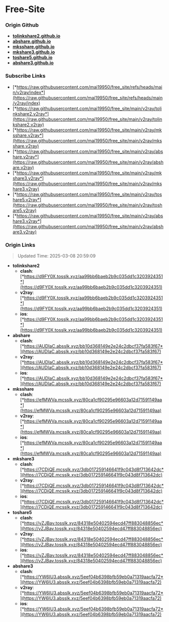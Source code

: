 # Free-Site

### Origin Github

- [**tolinkshare2.github.io**](https://github.com/tolinkshare2/tolinkshare2.github.io)
- [**abshare.github.io**](https://github.com/abshare/abshare.github.io)
- [**mksshare.github.io**](https://github.com/mksshare/mksshare.github.io)
- [**mkshare3.github.io**](https://github.com/mkshare3/mkshare3.github.io)
- [**toshare5.github.io**](https://github.com/toshare5/toshare5.github.io)
- [**abshare3.github.io**](https://github.com/abshare3/abshare3.github.io)

### Subscribe Links

- [*https://raw.githubusercontent.com/mai19950/free_site/refs/heads/main/v2ray/index*](https://raw.githubusercontent.com/mai19950/free_site/refs/heads/main/v2ray/index)
- [*https://raw.githubusercontent.com/mai19950/free_site/main/v2ray/tolinkshare2.v2ray*](https://raw.githubusercontent.com/mai19950/free_site/main/v2ray/tolinkshare2.v2ray)
- [*https://raw.githubusercontent.com/mai19950/free_site/main/v2ray/mksshare.v2ray*](https://raw.githubusercontent.com/mai19950/free_site/main/v2ray/mksshare.v2ray)
- [*https://raw.githubusercontent.com/mai19950/free_site/main/v2ray/abshare.v2ray*](https://raw.githubusercontent.com/mai19950/free_site/main/v2ray/abshare.v2ray)
- [*https://raw.githubusercontent.com/mai19950/free_site/main/v2ray/mkshare3.v2ray*](https://raw.githubusercontent.com/mai19950/free_site/main/v2ray/mkshare3.v2ray)
- [*https://raw.githubusercontent.com/mai19950/free_site/main/v2ray/toshare5.v2ray*](https://raw.githubusercontent.com/mai19950/free_site/main/v2ray/toshare5.v2ray)
- [*https://raw.githubusercontent.com/mai19950/free_site/main/v2ray/abshare3.v2ray*](https://raw.githubusercontent.com/mai19950/free_site/main/v2ray/abshare3.v2ray)

### Origin Links

> Updated Time: 2025-03-08 20:59:09

- **tolinkshare2**
  - **clash**: [*https://d9FY0X.tosslk.xyz/aa99bb6baeb2b9c035dd1c3203924351*](https://d9FY0X.tosslk.xyz/aa99bb6baeb2b9c035dd1c3203924351)
  - **v2ray**: [*https://d9FY0X.tosslk.xyz/aa99bb6baeb2b9c035dd1c3203924351*](https://d9FY0X.tosslk.xyz/aa99bb6baeb2b9c035dd1c3203924351)
  - **ios**: [*https://d9FY0X.tosslk.xyz/aa99bb6baeb2b9c035dd1c3203924351*](https://d9FY0X.tosslk.xyz/aa99bb6baeb2b9c035dd1c3203924351)
- **abshare**
  - **clash**: [*https://AUDIaC.absslk.xyz/bb10d368149e2e24c2dbcf37fa583f67*](https://AUDIaC.absslk.xyz/bb10d368149e2e24c2dbcf37fa583f67)
  - **v2ray**: [*https://AUDIaC.absslk.xyz/bb10d368149e2e24c2dbcf37fa583f67*](https://AUDIaC.absslk.xyz/bb10d368149e2e24c2dbcf37fa583f67)
  - **ios**: [*https://AUDIaC.absslk.xyz/bb10d368149e2e24c2dbcf37fa583f67*](https://AUDIaC.absslk.xyz/bb10d368149e2e24c2dbcf37fa583f67)
- **mksshare**
  - **clash**: [*https://efMWVa.mcsslk.xyz/80ca1cf90295e96603a12d71591149aa*](https://efMWVa.mcsslk.xyz/80ca1cf90295e96603a12d71591149aa)
  - **v2ray**: [*https://efMWVa.mcsslk.xyz/80ca1cf90295e96603a12d71591149aa*](https://efMWVa.mcsslk.xyz/80ca1cf90295e96603a12d71591149aa)
  - **ios**: [*https://efMWVa.mcsslk.xyz/80ca1cf90295e96603a12d71591149aa*](https://efMWVa.mcsslk.xyz/80ca1cf90295e96603a12d71591149aa)
- **mkshare3**
  - **clash**: [*https://7CDiQE.mcsslk.xyz/3db017259146641f9c043d8f713642dc*](https://7CDiQE.mcsslk.xyz/3db017259146641f9c043d8f713642dc)
  - **v2ray**: [*https://7CDiQE.mcsslk.xyz/3db017259146641f9c043d8f713642dc*](https://7CDiQE.mcsslk.xyz/3db017259146641f9c043d8f713642dc)
  - **ios**: [*https://7CDiQE.mcsslk.xyz/3db017259146641f9c043d8f713642dc*](https://7CDiQE.mcsslk.xyz/3db017259146641f9c043d8f713642dc)
- **toshare5**
  - **clash**: [*https://vZJBav.tosslk.xyz/84318e50402594ecd47ff883048856ec*](https://vZJBav.tosslk.xyz/84318e50402594ecd47ff883048856ec)
  - **v2ray**: [*https://vZJBav.tosslk.xyz/84318e50402594ecd47ff883048856ec*](https://vZJBav.tosslk.xyz/84318e50402594ecd47ff883048856ec)
  - **ios**: [*https://vZJBav.tosslk.xyz/84318e50402594ecd47ff883048856ec*](https://vZJBav.tosslk.xyz/84318e50402594ecd47ff883048856ec)
- **abshare3**
  - **clash**: [*https://YW6IU3.absslk.xyz/5eef04b6398bfb59eb0a71319aacfa72*](https://YW6IU3.absslk.xyz/5eef04b6398bfb59eb0a71319aacfa72)
  - **v2ray**: [*https://YW6IU3.absslk.xyz/5eef04b6398bfb59eb0a71319aacfa72*](https://YW6IU3.absslk.xyz/5eef04b6398bfb59eb0a71319aacfa72)
  - **ios**: [*https://YW6IU3.absslk.xyz/5eef04b6398bfb59eb0a71319aacfa72*](https://YW6IU3.absslk.xyz/5eef04b6398bfb59eb0a71319aacfa72)

